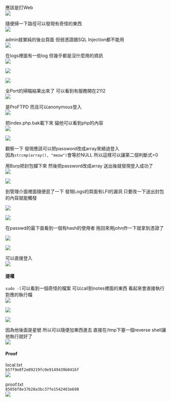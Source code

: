 應該是打Web  
![](images/A7Ti4vN.png)  
  
隨便掃一下路徑可以發現有奇怪的東西  
![](images/IZRw2gK.png)  
  
admin就單純的後台頁面 但弱憑證跟SQL Injection都不能用  
![](images/O6HwbnY.png)  
  
在logs裡面有一些log 但幾乎都是沒什麼用的資訊  
![](images/tig5nwq.png)  
  
![](images/pyuDvKL.png)  
  
![](images/x5ZHT5Y.png)  
  
全Port的掃瞄結果出來了 可以看到有服務開在2112  
![](images/J4U1tk5.png)  
  
是ProFTPD 而且可以anonymous登入  
![](images/2TComRF.png)  
  
把index.php.bak載下來 貓他可以看到php的內容  
![](images/sd7TTB9.png)  
  
![](images/Ph9gt2A.png)  
  
觀察一下 發現應該可以把password改成array來繞過登入  
因為`strcmp(array(), "meow")`會等於NULL 所以這樣可以讓第二個判斷式=0  
  
用Burp把封包攔下來 然後把password改成array 送出後就發現登入成功了  
![](images/zDWRx7g.png)  
  
![](images/vVM2vka.png)  
  
到管理介面裡面隨便逛了一下 發現Logs的頁面有LFI的漏洞 只要改一下送出封包的內容就能觸發  
  
![](images/rF5UGyB.png)  
  
![](images/Ucc21uI.png)  
  
在passwd的最下面看到一個有hash的使用者 拖回來用john炸一下就拿到憑證了  
  
![](images/hAd50oR.png)  
  
![](images/FxBJ0z0.png)  
  
可以直接登入  
![](images/HLqE3aq.png)  
  
#### 提權  
  
`sudo -l`可以看到一個奇怪的檔案 可以call到notes裡面的東西 看起來會直接執行對應的執行檔  
![](images/vx0YfkZ.png)  
  
![](images/s5KqzQb.png)  
  
![](images/QmrqSXY.png)  
  
因為他後面是星號 所以可以隨便加東西進去 直接在/tmp下塞一個reverse shell讓他執行就好了  
![](images/9imCbch.png)  
  
#### Proof  
  
local.txt  
`b57f9e8f2e09219fc0e9149439b0416f`  
![](images/CtmlcC2.png)  
  
proof.txt  
`85056f8e37b28a3bc37fe1542463e698`  
![](images/qq3gPSh.png)